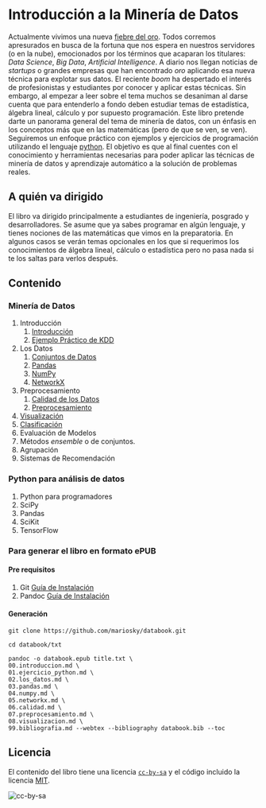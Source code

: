 # Introducción a la Minería de Datos

Actualmente vivimos una nueva [fiebre del oro](https://es.wikipedia.org/wiki/Fiebre_del_oro). Todos corremos apresurados en busca de la fortuna que nos espera en nuestros servidores (o en la nube), emocionados por los términos que acaparan los titulares: *Data Science*, *Big Data*, *Artificial Intelligence*. A diario nos llegan noticias de  *startups* o grandes empresas que han encontrado *oro* aplicando esa nueva técnica para explotar sus datos. El reciente *boom* ha despertado el interés de profesionistas y estudiantes por conocer y aplicar estas técnicas. Sin embargo, al empezar a leer sobre el tema muchos se desaniman al darse cuenta que para entenderlo a fondo deben estudiar temas de estadística, álgebra lineal, cálculo y por supuesto programación. Este libro pretende darte un panorama general del tema de minería de datos, con un énfasis en los conceptos más que en las matemáticas (pero de que se ven, se ven). Seguiremos un enfoque práctico con ejemplos y ejercicios de programación utilizando el lenguaje [python](https://www.python.org/). El objetivo es que al final cuentes con el conocimiento y herramientas necesarias para poder aplicar las técnicas de minería de datos y aprendizaje automático a la solución de problemas reales.

## A quién va dirigido

El libro va dirigido principalmente a estudiantes de ingeniería,
posgrado y desarrolladores. Se asume que ya sabes programar en algún
lenguaje, y tienes nociones de las matemáticas que vimos en la
preparatoria. En algunos casos se verán temas opcionales en los que si
requerimos los conocimientos de álgebra lineal, cálculo o estadística
pero no pasa nada si te los saltas para verlos después.

## Contenido

### Minería de Datos

1. Introducción
    1. [Introducción](txt/00.introduccion.md)
    2. [Ejemplo Práctico de KDD](txt/01.ejercicio_python.md)  
2. Los Datos
    1. [Conjuntos de Datos](txt/02.los_datos.md)
    2. [Pandas](txt/03.pandas.md)
    3. [NumPy](txt/04.numpy.md)
    4. [NetworkX](txt/05.networkx.md)
3. Preprocesamiento
    1. [Calidad de los Datos](txt/06.calidad.md)
    2. [Preprocesamiento](txt/07.preprocesamiento.md)
4. [Visualización](txt/08.visualizacion.md)
5. [Clasificación](txt/09.classification.md)
6. Evaluación de Modelos
7. Métodos *ensemble* o de conjuntos.
8. Agrupación
9. Sistemas de Recomendación

### Python para análisis de datos
1. Python para programadores
2. SciPy
3. Pandas
4. SciKit
5. TensorFlow

### Para generar el libro en formato ePUB 
#### Pre requisitos
1. Git [Guía de Instalación](https://git-scm.com/book/es/v2/Inicio---Sobre-el-Control-de-Versiones-Instalaci%C3%B3n-de-Git)
2. Pandoc [Guía de Instalación](https://pandoc.org/installing.html)

#### Generación
```
git clone https://github.com/mariosky/databook.git
```
```
cd databook/txt 
```
```
pandoc -o databook.epub title.txt \
00.introduccion.md \
01.ejercicio_python.md \
02.los_datos.md \
03.pandas.md \
04.numpy.md \
05.networkx.md \
06.calidad.md \
07.preprocesamiento.md \
08.visualizacion.md \
99.bibliografia.md --webtex --bibliography databook.bib --toc
```

## Licencia
El contenido del libro tiene una licencia
[`cc-by-sa`](https://creativecommons.org/licenses/by-sa/3.0/es/) y el código incluido la licencia [MIT](LICENSE).  

![cc-by-sa](https://i.creativecommons.org/l/by-sa/3.0/es/88x31.png)
